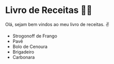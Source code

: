 # Livro de Receitas :man_cook:

Olá, sejam bem vindos ao meu livro de receitas. :v:

- Strogonoff de Frango
- Pavê
- Bolo de Cenoura
- Brigadeiro
- Carbonara